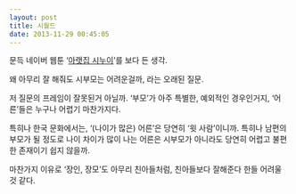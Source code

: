 ```yaml
---
layout: post
title: 시월드
date: 2013-11-29 00:45:05
---
```


문득 네이버 웹툰 ‘[아랫집 시누이](http://comic.naver.com/webtoon/list.nhn?titleId=563782)’를 보다 든 생각.

왜 아무리 잘 해줘도 시부모는 어려운걸까, 라는 오래된 질문.

저 질문의 프레임이 잘못된거 아닐까. ‘부모’가 아주 특별한, 예외적인 경우인거지, ‘어른’들은 누구나 어렵기 마찬가지다.

특히나 한국 문화에서는, ‘(나이가 많은) 어른’은 당연히 ‘윗 사람’이니까. 특히나 남편의 부모가 될 정도로 나이 차이가 많이 나는 어른은 시부모가 아니라도 당연히 어렵고 불편한 존재이기 쉽지 않을까.

마찬가지 이유로 ‘장인, 장모’도 아무리 친아들처럼, 친아들보다 잘해준다 한들 어려울 것 같다.